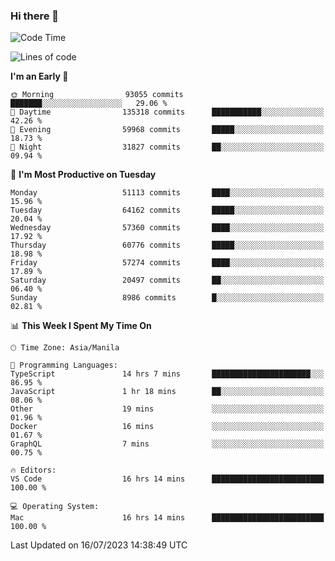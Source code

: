 ### Hi there 👋

<!--START_SECTION:waka-->
![Code Time](http://img.shields.io/badge/Code%20Time-4%2C162%20hrs%2029%20mins-blue)

![Lines of code](https://img.shields.io/badge/From%20Hello%20World%20I%27ve%20Written-116.0%20million%20lines%20of%20code-blue)

**I'm an Early 🐤** 

```text
🌞 Morning                93055 commits       ███████░░░░░░░░░░░░░░░░░░   29.06 % 
🌆 Daytime                135318 commits      ███████████░░░░░░░░░░░░░░   42.26 % 
🌃 Evening                59968 commits       █████░░░░░░░░░░░░░░░░░░░░   18.73 % 
🌙 Night                  31827 commits       ██░░░░░░░░░░░░░░░░░░░░░░░   09.94 % 
```
📅 **I'm Most Productive on Tuesday** 

```text
Monday                   51113 commits       ████░░░░░░░░░░░░░░░░░░░░░   15.96 % 
Tuesday                  64162 commits       █████░░░░░░░░░░░░░░░░░░░░   20.04 % 
Wednesday                57360 commits       ████░░░░░░░░░░░░░░░░░░░░░   17.92 % 
Thursday                 60776 commits       █████░░░░░░░░░░░░░░░░░░░░   18.98 % 
Friday                   57274 commits       ████░░░░░░░░░░░░░░░░░░░░░   17.89 % 
Saturday                 20497 commits       ██░░░░░░░░░░░░░░░░░░░░░░░   06.40 % 
Sunday                   8986 commits        █░░░░░░░░░░░░░░░░░░░░░░░░   02.81 % 
```


📊 **This Week I Spent My Time On** 

```text
🕑︎ Time Zone: Asia/Manila

💬 Programming Languages: 
TypeScript               14 hrs 7 mins       ██████████████████████░░░   86.95 % 
JavaScript               1 hr 18 mins        ██░░░░░░░░░░░░░░░░░░░░░░░   08.06 % 
Other                    19 mins             ░░░░░░░░░░░░░░░░░░░░░░░░░   01.96 % 
Docker                   16 mins             ░░░░░░░░░░░░░░░░░░░░░░░░░   01.67 % 
GraphQL                  7 mins              ░░░░░░░░░░░░░░░░░░░░░░░░░   00.75 % 

🔥 Editors: 
VS Code                  16 hrs 14 mins      █████████████████████████   100.00 % 

💻 Operating System: 
Mac                      16 hrs 14 mins      █████████████████████████   100.00 % 
```


 Last Updated on 16/07/2023 14:38:49 UTC
<!--END_SECTION:waka-->


<!--
**rad182/rad182** is a ✨ _special_ ✨ repository because its `README.md` (this file) appears on your GitHub profile.

Here are some ideas to get you started:

- 🔭 I’m currently working on ...
- 🌱 I’m currently learning ...
- 👯 I’m looking to collaborate on ...
- 🤔 I’m looking for help with ...
- 💬 Ask me about ...
- 📫 How to reach me: ...
- 😄 Pronouns: ...
- ⚡ Fun fact: ...
-->

